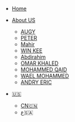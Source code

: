 <!-- 侧边栏 docs/_navbar.md -->
- [Home]()
- [About US]()
  - [AUGY](AboutUs/AUGY.md)
  - [PETER](AboutUs/Peter.md)
  - [Mahir](AboutUs/Mahir.md)
  - [WIN KEE](AboutUs/Winke.md)
  - [Abdirahim](AboutUs/Hirsi.md)
  - [OMAR KHALED](AboutUs/khaled.md)
  - [MOHAMMED QAID](AboutUs/qaid.md)
  - [WAEL MOHAMMED](AboutUs/wael.md)
  - [ANDRY ERIC](AboutUS/Eric.md)

- [:us:]()
    - [CN:cn:](CN/)
  - ع:saudi_arabia:
  